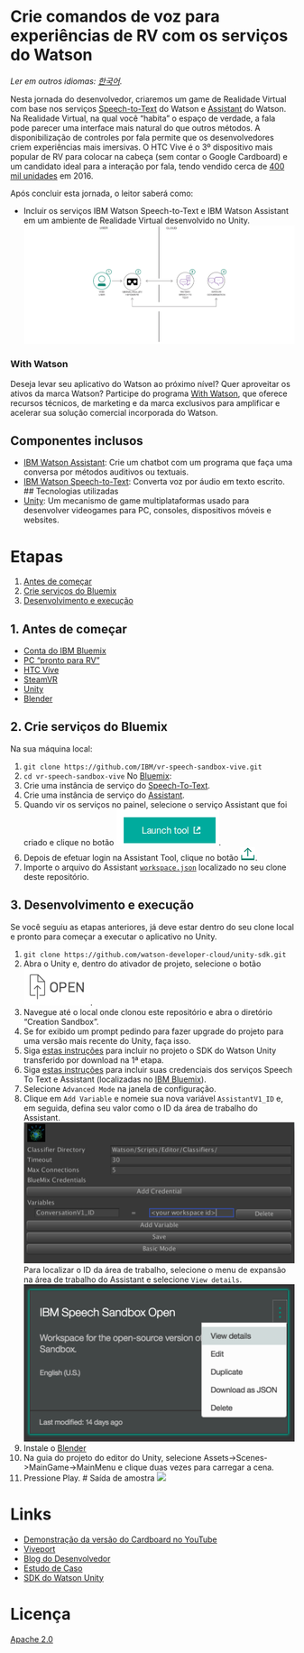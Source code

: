 ﻿# Crie comandos de voz para experiências de RV com os serviços do Watson 
*Ler em outros idiomas: [한국어](README-ko.md).* 

Nesta jornada do desenvolvedor, criaremos um game de Realidade Virtual com base nos serviços [Speech-to-Text](https://www.ibm.com/watson/developercloud/speech-to-text.html) do Watson e [Assistant](https://www.ibm.com/watson/developercloud/conversation.html) do Watson. 
Na Realidade Virtual, na qual você “habita” o espaço de verdade, a fala pode parecer uma interface mais natural do que outros métodos. A disponibilização de controles por fala permite que os desenvolvedores criem experiências mais imersivas. O HTC Vive é o 3º dispositivo mais popular de RV para colocar na cabeça (sem contar o Google Cardboard) e um candidato ideal para a interação por fala, tendo vendido cerca de [400 mil unidades](http://www.hypergridbusiness.com/2016/11/report-98-of-vr-headsets-sold-this-year-are-for-mobile-phones) em 2016. 

Após concluir esta jornada, o leitor saberá como: 
* Incluir os serviços IBM Watson Speech-to-Text e IBM Watson Assistant em um ambiente de Realidade Virtual desenvolvido no Unity. 
![](doc/source/images/architecture.png) 
### With Watson 
Deseja levar seu aplicativo do Watson ao próximo nível? Quer aproveitar os ativos da marca Watson? Participe do programa [With Watson](https://www.ibm.com/watson/with-watson), que oferece recursos técnicos, de marketing e da marca exclusivos para amplificar e acelerar sua solução comercial incorporada do Watson. 
## Componentes inclusos 
* [IBM Watson Assistant](https://www.ibm.com/watson/developercloud/conversation.html): Crie um chatbot com um programa que faça uma conversa por métodos auditivos ou textuais. 
* [IBM Watson Speech-to-Text](https://www.ibm.com/watson/developercloud/speech-to-text.html): Converta voz por áudio em texto escrito. ## Tecnologias utilizadas 
* [Unity](https://unity3d.com/): Um mecanismo de game multiplataformas usado para desenvolver videogames para PC, consoles, dispositivos móveis e websites. 
# Etapas 
1. [Antes de começar](#1-before-you-begin) 
2. [Crie serviços do Bluemix](#2-create-bluemix-services) 
3. [Desenvolvimento e execução](#3-building-and-running) 
## 1. Antes de começar 
* [Conta do IBM Bluemix](http://ibm.biz/Bdimr6) 
* [PC “pronto para RV”](https://www.vive.com/us/ready/) 
* [HTC Vive](https://www.vive.com/us/product/) 
* [SteamVR](http://store.steampowered.com/steamvr) 
* [Unity](https://unity3d.com/get-unity/download) 
* [Blender](https://www.blender.org/) 
## 2. Crie serviços do Bluemix 

Na sua máquina local: 
1. `git clone https://github.com/IBM/vr-speech-sandbox-vive.git` 
2. `cd vr-speech-sandbox-vive`
No [Bluemix](https://console.ng.bluemix.net/):
1. Crie uma instância de serviço do [Speech-To-Text](https://console.ng.bluemix.net/catalog/speech-to-text/).
2. Crie uma instância de serviço do [Assistant](https://console.ng.bluemix.net/catalog/services/Assistant/).
3. Quando vir os serviços no painel, selecione o serviço Assistant que foi criado e clique no botão !["Launch Tool"](/doc/source/images/workspace_launch.png?raw=true).
4. Depois de efetuar login na Assistant Tool, clique no botão !["Import"](/doc/source/images/import_icon.png?raw=true).
5. Importe o arquivo do Assistant [`workspace.json`](data/workspace.json) localizado no seu clone deste repositório. 
## 3. Desenvolvimento e execução 
Se você seguiu as etapas anteriores, já deve estar dentro do seu clone local e pronto para começar a executar o aplicativo no Unity. 
1. `git clone https://github.com/watson-developer-cloud/unity-sdk.git` 
2. Abra o Unity e, dentro do ativador de projeto, selecione o botão ![Open](doc/source/images/unity_open.png?raw=true). 
3. Navegue até o local onde clonou este repositório e abra o diretório “Creation Sandbox”. 
4. Se for exibido um prompt pedindo para fazer upgrade do projeto para uma versão mais recente do Unity, faça isso. 
5. Siga [estas instruções](https://github.com/watson-developer-cloud/unity-sdk#getting-the-watson-sdk-and-adding-it-to-unity) para incluir no projeto o SDK do Watson Unity transferido por download na 1ª etapa. 
6. Siga [estas instruções](https://github.com/watson-developer-cloud/unity-sdk#configuring-your-service-credentials) para incluir suas credenciais dos serviços Speech To Text e Assistant (localizadas no [IBM Bluemix](https://console.ng.bluemix.net/)). 
7. Selecione `Advanced Mode` na janela de configuração.
8. Clique em `Add Variable` e nomeie sua nova variável `AssistantV1_ID` e, em seguida, defina seu valor como o ID da área de trabalho do Assistant. ![Variable Configuration Example](doc/source/images/add_variable.png?raw=true) Para localizar o ID da área de trabalho, selecione o menu de expansão na área de trabalho do Assistant e selecione `View details`. 
![View Details Location](doc/source/images/workspace_details.png?raw=true)
9. Instale o [Blender](https://www.blender.org)
10. Na guia do projeto do editor do Unity, selecione Assets-&gt;Scenes-&gt;MainGame-&gt;MainMenu e clique duas vezes para carregar a cena.
11. Pressione Play. # Saída de amostra [![](http://img.youtube.com/vi/FlMvLDw6cYc/0.jpg)](http://www.youtube.com/watch?v=FlMvLDw6cYc) 
# Links 
* [Demonstração da versão do Cardboard no YouTube](https://www.youtube.com/watch?v=rZFpUpy4y0g) 
* [Viveport](https://www.viveport.com/apps/bbde0cff-98c1-4117-acd8-e808ded515ca) 
* [Blog do Desenvolvedor](https://www.ibm.com/innovation/milab/watson-speech-virtual-reality-unity/) 
* [Estudo de Caso](https://www.ibm.com/innovation/milab/work/speech-sandbox/) 
* [SDK do Watson Unity](https://github.com/watson-developer-cloud/unity-sdk) 
# Licença 
[Apache 2.0](LICENÇA) 
